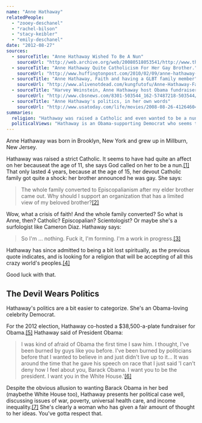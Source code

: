 ```yaml
---
name: "Anne Hathaway"
relatedPeople:
  - "zooey-deschanel"
  - "rachel-bilson"
  - "stacy-keibler"
  - "emily-deschanel"
date: "2012-08-27"
sources:
  - sourceTitle: "Anne Hathaway Wished To Be A Nun"
    sourceUrl: "http://web.archive.org/web/20080518053541/http://www.thehimalayantimes.com/GuffShuff.asp?filename=6a5a9a8sa.9amal&folder=aGDafTaSah4afaf&Name=GuffShuff&dtSiteDate=20060607"
  - sourceTitle: "Anne Hathaway Quite Catholicism For Her Gay Brother."
    sourceUrl: "http://www.huffingtonpost.com/2010/02/09/anne-hathaway-quit-cathol_n_455168.html"
  - sourceTitle: "Anne Hathaway, Faith and having a GLBT family member"
    sourceUrl: "http://www.alivenotdead.com/kungfutofu/Anne-Hathaway-Faith-and-having-a-GLBT-family-member--profile-1138991.html"
  - sourceTitle: "Harvey Weinstein, Anne Hathaway host Obama fundraiser"
    sourceUrl: "http://www.cbsnews.com/8301-503544_162-57487218-503544/harvey-weinstein-anne-hathaway-host-obama-fundraiser/"
  - sourceTitle: "Anne Hathaway's politics, in her own words"
    sourceUrl: "http://www.usatoday.com/life/movies/2008-08-26-4126460439_x.htm"
summaries:
  religion: "Hathaway was raised a Catholic and even wanted to be a nun. When her brother came out as gay, she quit the Catholic Church and is now awash in uncertainty."
  politicalViews: "Hathaway is an Obama-supporting Democrat who seems thoughtful and passionate about politics."
---
```


Anne Hathaway was born in Brooklyn, New York and grew up in Millburn, New Jersey.

Hathaway was raised a strict Catholic. It seems to have had quite an affect on her becauseat the age of 11, she says God called on her to be a nun.<a class="source-citation" href="#http%3A%2F%2Fweb.archive.org%2Fweb%2F20080518053541%2Fhttp%3A%2F%2Fwww.thehimalayantimes.com%2FGuffShuff.asp%3Ffilename%3D6a5a9a8sa.9amal%26folder%3DaGDafTaSah4afaf%26Name%3DGuffShuff%26dtSiteDate%3D20060607" title="Anne Hathaway Wished To Be A Nun">[1]</a> That only lasted 4 years, because at the age of 15, her devout Catholic family got quite a shock: her brother announced he was gay. She says:

>The whole family converted to Episcopalianism after my elder brother came out. Why should I support an organization that has a limited view of my beloved brother?<a class="source-citation" href="#http%3A%2F%2Fwww.huffingtonpost.com%2F2010%2F02%2F09%2Fanne-hathaway-quit-cathol_n_455168.html" title="Anne Hathaway Quite Catholicism For Her Gay Brother.">[2]</a>

Wow, what a crisis of faith! And the whole family converted? So what is Anne, then? Catholic? Episcopalian? Scientologist? Or maybe she's a surfologist like Cameron Diaz. Hathaway says:

>So I'm … nothing. Fuck it, I'm forming. I'm a work in progress.<a class="source-citation" href="#http%3A%2F%2Fwww.huffingtonpost.com%2F2010%2F02%2F09%2Fanne-hathaway-quit-cathol_n_455168.html" title="Anne Hathaway Quite Catholicism For Her Gay Brother.">[3]</a>

Hathaway has since admitted to being a bit lost spiritually, as the previous quote indicates, and is looking for a religion that will be accepting of all this crazy world's peoples.<a class="source-citation" href="#http%3A%2F%2Fwww.alivenotdead.com%2Fkungfutofu%2FAnne-Hathaway-Faith-and-having-a-GLBT-family-member--profile-1138991.html" title="Anne Hathaway, Faith and having a GLBT family member">[4]</a>

Good luck with that.


## The Devil Wears Politics

Hathaway's politics are a bit easier to categorize. She's an Obama-loving celebrity Democrat.

For the 2012 election, Hathaway co-hosted a $38,500-a-plate fundraiser for Obama.<a class="source-citation" href="#http%3A%2F%2Fwww.cbsnews.com%2F8301-503544_162-57487218-503544%2Fharvey-weinstein-anne-hathaway-host-obama-fundraiser%2F" title="Harvey Weinstein, Anne Hathaway host Obama fundraiser">[5]</a> Hathaway said of President Obama:

>I was kind of afraid of Obama the first time I saw him. I thought, I've been burned by guys like you before. I've been burned by politicians before that I wanted to believe in and just didn't live up to it… It was around the time that he gave his speech on race that I just said 'I can't deny how I feel about you, Barack Obama. I want you to be the president. I want you in the White House.'<a class="source-citation" href="#http%3A%2F%2Fwww.usatoday.com%2Flife%2Fmovies%2F2008-08-26-4126460439_x.htm" title="Anne Hathaway&apos;s politics, in her own words">[6]</a>

Despite the obvious allusion to wanting Barack Obama in her bed (maybethe White House too), Hathaway presents her political case well, discussing issues of war, poverty, universal health care, and income inequality.<a class="source-citation" href="#http%3A%2F%2Fwww.usatoday.com%2Flife%2Fmovies%2F2008-08-26-4126460439_x.htm" title="Anne Hathaway&apos;s politics, in her own words">[7]</a> She's clearly a woman who has given a fair amount of thought to her ideas. You've gotta respect that.